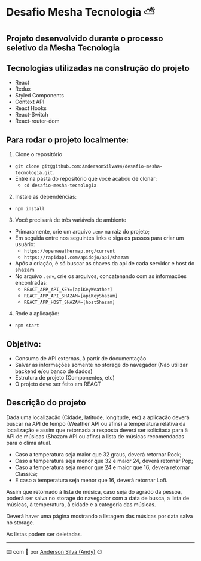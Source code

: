 # Desafio Mesha Tecnologia :partly_sunny:

## Projeto desenvolvido durante o processo seletivo da Mesha Tecnologia

## Tecnologias utilizadas na construção do projeto
- React
- Redux
- Styled Components
- Context API
- React Hooks
- React-Switch
- React-router-dom

## Para rodar o projeto localmente:
1. Clone o repositório
  * `git clone git@github.com:AndersonSilva94/desafio-mesha-tecnologia.git`.
  * Entre na pasta do repositório que você acabou de clonar:
    * `cd desafio-mesha-tecnologia`

2. Instale as dependências:
  * `npm install`

3. Você precisará de três variáveis de ambiente
  * Primaramente, crie um arquivo `.env` na raiz do projeto;
  * Em seguida entre nos seguintes links e siga os passos para criar um usuário:
    * `https://openweathermap.org/current`
    * `https://rapidapi.com/apidojo/api/shazam`
  * Após a criação, é só buscar as chaves da api de cada servidor e host do shazam
  * No arquivo `.env`, crie os arquivos, concatenando com as informações encontradas:
    * `REACT_APP_API_KEY=[apiKeyWeather]` 
    * `REACT_APP_API_SHAZAM=[apiKeyShazam]` 
    * `REACT_APP_HOST_SHAZAM=[hostShazam]`

  4. Rode a aplicação:
   * `npm start` 

## Objetivo:

- Consumo de API externas, à partir de documentação
- Salvar as informações somente no storage do navegador (Não utilizar backend e/ou banco de dados)
- Estrutura de projeto (Componentes, etc)
- O projeto deve ser feito em REACT

## Descrição do projeto

Dada uma localização (Cidade, latitude, longitude, etc) a aplicação deverá buscar na API de tempo (Weather API ou afins) a temperatura relativa da localização e assim que retornada a resposta deverá ser solicitada para à API de músicas (Shazam API ou afins) a lista de músicas recomendadas para o clima atual.

- Caso a temperatura seja maior que 32 graus, deverá retornar Rock;
- Caso a temperatura seja menor que 32 e maior 24, deverá retornar Pop;
- Caso a temperatura seja menor que 24 e maior que 16, devera retornar Classica;
- E caso a temperatura seja menor que 16, deverá retornar Lofi.

Assim que retornado à lista de música, caso seja do agrado da pessoa, poderá ser salva no storage do navegador com a data de busca, a lista de músicas, à temperatura, à cidade e a categoria das músicas.

Deverá haver uma página mostrando a listagem das músicas por data salva no storage.

As listas podem ser deletadas.

---
:keyboard: com :purple_heart: por [Anderson Silva (Andy)](https://www.linkedin.com/in/andssilva/) 😊
